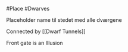 #Place 
#Dwarves 

Placeholder name til stedet med alle dværgene

Connected by [[Dwarf Tunnels]] 

Front gate is an Illusion

